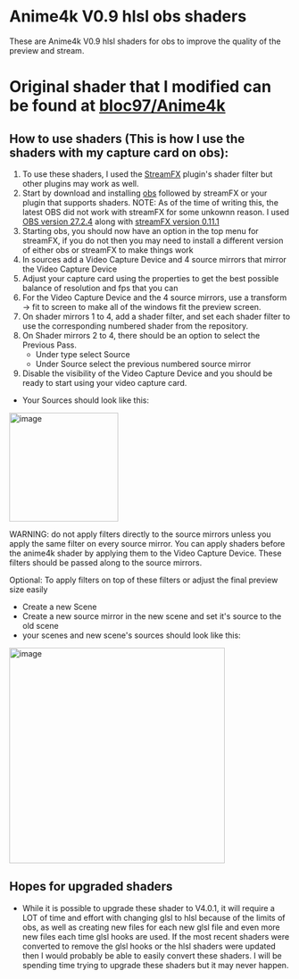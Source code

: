 # Anime4k V0.9 hlsl obs shaders
These are Anime4k V0.9 hlsl shaders for obs to improve the quality of the preview and stream.

# Original shader that I modified can be found at [bloc97/Anime4k](https://github.com/bloc97/Anime4K/releases?page=2#:~:text=Compare-,HLSL/GLSL%20(v0.9%20Beta),-Pre%2Drelease)

## How to use shaders (This is how I use the shaders with my capture card on obs):
1. To use these shaders, I used the [StreamFX](https://github.com/Xaymar/obs-StreamFX) plugin's shader filter but other plugins may work as well.
2. Start by download and installing [obs](https://github.com/obsproject/obs-studio/releases) followed by streamFX or your plugin that supports shaders. NOTE: As of the time of writing this, the latest OBS did not work with streamFX for some unkownn reason. I used [OBS version 27.2.4](https://github.com/obsproject/obs-studio/releases/tag/27.2.4) along with [streamFX version 0.11.1](https://github.com/Xaymar/obs-StreamFX/releases/tag/0.11.1)
3. Starting obs, you should now have an option in the top menu for streamFX, if you do not then you may need to install a different version of either obs or streamFX to make things work
4. In sources add a Video Capture Device and 4 source mirrors that mirror the Video Capture Device
5. Adjust your capture card using the properties to get the best possible balance of resolution and fps that you can
6. For the Video Capture Device and the 4 source mirrors, use a transform -> fit to screen to make all of the windows fit the preview screen.
7. On shader mirrors 1 to 4, add a shader filter, and set each shader filter to use the corresponding numbered shader from the repository.
8. On Shader mirrors 2 to 4, there should be an option to select the Previous Pass. 
    - Under type select Source
    - Under Source select the previous numbered source mirror
9. Disable the visibility of the Video Capture Device and you should be ready to start using your video capture card.
- Your Sources should look like this:
<img width="195" alt="image" src="https://user-images.githubusercontent.com/56605453/219843065-24ec199e-1bc3-4d9a-80e2-c8b7b6d4b1c3.png">

WARNING: do not apply filters directly to the source mirrors unless you apply the same filter on every source mirror. You can apply shaders before the anime4k shader by applying them to the Video Capture Device. These filters should be passed along to the source mirrors.

Optional: To apply filters on top of these filters or adjust the final preview size easily
- Create a new Scene
- Create a new source mirror in the new scene and set it's source to the old scene
- your scenes and new scene's sources should look like this:
<img width="386" alt="image" src="https://user-images.githubusercontent.com/56605453/219843262-91474fb4-9a3a-4d71-aa51-6fbc36dd5f66.png">

## Hopes for upgraded shaders
- While it is possible to upgrade these shader to V4.0.1, it will require a LOT of time and effort with changing glsl to hlsl because of the limits of obs, as well as creating new files for each new glsl file and even more new files each time glsl hooks are used. If the most recent shaders were converted to remove the glsl hooks or the hlsl shaders were updated then I would probably be able to easily convert these shaders. I will be spending time trying to upgrade these shaders but it may never happen.
